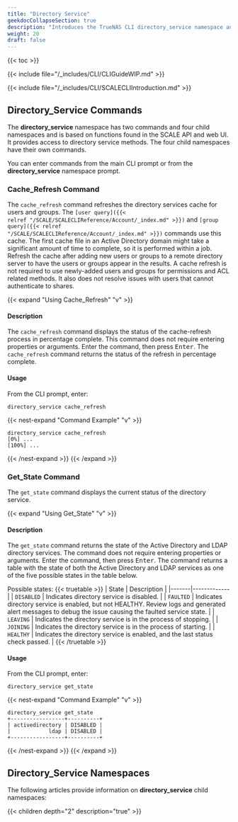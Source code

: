 ```yaml
---
title: "Directory Service"
geekdocCollapseSection: true
description: "Introduces the TrueNAS CLI directory_service namespace and provides access to child namespaces and commands including activedirectory, idmap, kerberos, and ldap." 
weight: 20
draft: false
---
```



{{< toc >}}


{{< include file="/_includes/CLI/CLIGuideWIP.md" >}}

{{< include file="/_includes/CLI/SCALECLIIntroduction.md" >}}

## Directory_Service Commands

The **directory_service** namespace has two commands and four child namespaces and is based on functions found in the SCALE API and web UI. 
It provides access to directory service methods. 
The four child namespaces have their own commands.

You can enter commands from the main CLI prompt or from the **directory_service** namespace prompt.

### Cache_Refresh Command

The `cache_refresh` command refreshes the directory services cache for users and groups. 
The <code>[user query]({{< relref "/SCALE/SCALECLIReference/Account/_index.md" >}})</code> and <code>[group query]({{< relref "/SCALE/SCALECLIReference/Account/_index.md" >}})</code> commands use this cache. 
The first cache file in an Active Directory domain might take a significant amount of time to complete, so it is performed within a job. 
Refresh the cache after adding new users or groups to a remote directory server to have the users or groups appear in the results.
A cache refresh is not required to use newly-added users and groups for permissions and ACL related methods. 
It also does not resolve issues with users that cannot authenticate to shares.

{{< expand "Using Cache_Refresh" "v" >}}
#### Description
The `cache_refresh` command displays the status of the cache-refresh process in percentage complete.
This command does not require entering properties or arguments.
Enter the command, then press <kbd>Enter</kbd>.
The `cache_refresh` command returns the status of the refresh in percentage complete.

#### Usage
From the CLI prompt, enter:

`directory_service cache_refresh`

{{< nest-expand "Command Example" "v" >}}
```
directory_service cache_refresh
[0%] ...
[100%] ...
```
{{< /nest-expand >}}
{{< /expand >}}

### Get_State Command

The `get_state` command displays the current status of the directory service. 

{{< expand "Using Get_State" "v" >}}
#### Description
The `get_state` command returns the state of the Active Directory and LDAP directory services.
The command does not require entering properties or arguments.
Enter the command, then press <kbd>Enter</kbd>.
The command returns a table with the state of both the Active Directory and LDAP services as one of the five possible states in the table below.  

Possible states:
{{< truetable >}}
| State | Description |
|-------|-------------|
| `DISABLED` | Indicates directory service is disabled. |
| `FAULTED` | Indicates directory service is enabled, but not HEALTHY. Review logs and generated alert messages to debug the issue causing the faulted service state. |
| `LEAVING` | Indicates the directory service is in the process of stopping. |
| `JOINING` | Indicates the directory service is in the process of starting. |
| `HEALTHY` | Indicates the directory service is enabled, and the last status check passed. |
{{< /truetable >}}

#### Usage
From the CLI prompt, enter:

`directory_service get_state`

{{< nest-expand "Command Example" "v" >}}
```
directory_service get_state
+-----------------+----------+
| activedirectory | DISABLED |
|            ldap | DISABLED |
+-----------------+----------+
```
{{< /nest-expand >}}
{{< /expand >}}

## Directory_Service Namespaces

The following articles provide information on **directory_service** child namespaces:

{{< children depth="2" description="true" >}}
